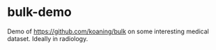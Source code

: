 # bulk-demo
Demo of https://github.com/koaning/bulk on some interesting medical dataset. Ideally in radiology.
